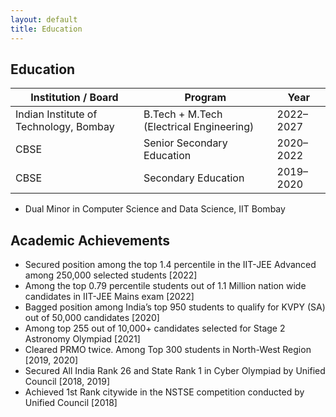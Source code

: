 ```yaml
---
layout: default
title: Education
---
```


## Education

| **Institution / Board**                | **Program**                              | **Year**  |
| -------------------------------------- | ---------------------------------------- | --------- |
| Indian Institute of Technology, Bombay | B.Tech + M.Tech (Electrical Engineering) | 2022–2027 |
| CBSE                                   | Senior Secondary Education               | 2020–2022 |
| CBSE                                   | Secondary Education                      | 2019–2020 |

- Dual Minor in Computer Science and Data Science, IIT Bombay

## Academic Achievements

- Secured position among the top 1.4 percentile in the IIT-JEE Advanced among 250,000 selected students [2022]
- Among the top 0.79 percentile students out of 1.1 Million nation wide candidates in IIT-JEE Mains exam [2022]
- Bagged position among India’s top 950 students to qualify for KVPY (SA) out of 50,000 candidates [2020]
- Among top 255 out of 10,000+ candidates selected for Stage 2 Astronomy Olympiad [2021]
- Cleared PRMO twice. Among Top 300 students in North-West Region [2019, 2020]
- Secured All India Rank 26 and State Rank 1 in Cyber Olympiad by Unified Council [2018, 2019]
- Achieved 1st Rank citywide in the NSTSE competition conducted by Unified Council [2018]
